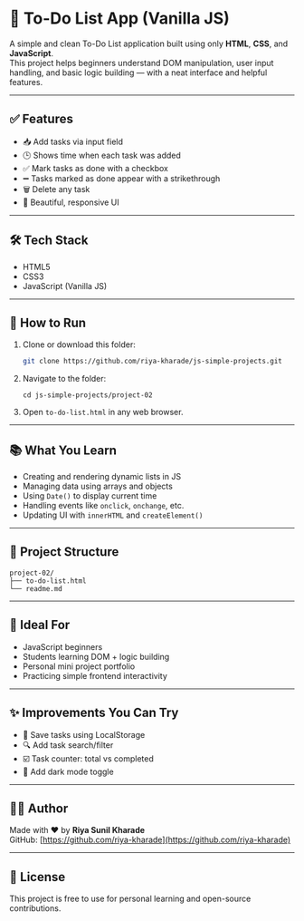 # 📝 To-Do List App (Vanilla JS)

A simple and clean To-Do List application built using only **HTML**, **CSS**, and **JavaScript**.  
This project helps beginners understand DOM manipulation, user input handling, and basic logic building — with a neat interface and helpful features.

---

## ✅ Features

- 📥 Add tasks via input field  
- 🕒 Shows time when each task was added  
- ✅ Mark tasks as done with a checkbox  
- ➖ Tasks marked as done appear with a strikethrough  
- 🗑️ Delete any task  
- 🎨 Beautiful, responsive UI  

---

## 🛠️ Tech Stack

- HTML5  
- CSS3  
- JavaScript (Vanilla JS)

---

## 🚀 How to Run

1. Clone or download this folder:
   ```bash
   git clone https://github.com/riya-kharade/js-simple-projects.git
   ```
2. Navigate to the folder:
   ```
   cd js-simple-projects/project-02
   ```
3. Open `to-do-list.html` in any web browser.

---

## 📚 What You Learn

- Creating and rendering dynamic lists in JS  
- Managing data using arrays and objects  
- Using `Date()` to display current time  
- Handling events like `onclick`, `onchange`, etc.  
- Updating UI with `innerHTML` and `createElement()`  

---

## 📂 Project Structure

```
project-02/
├── to-do-list.html
└── readme.md
```

---

## 👶 Ideal For

- JavaScript beginners  
- Students learning DOM + logic building  
- Personal mini project portfolio  
- Practicing simple frontend interactivity  

---

## ✨ Improvements You Can Try

- 💾 Save tasks using LocalStorage  
- 🔍 Add task search/filter  
- ☑️ Task counter: total vs completed  
- 🌙 Add dark mode toggle  

---

## 👩‍💻 Author

Made with ❤️ by **Riya Sunil Kharade**  
GitHub: [https://github.com/riya-kharade](https://github.com/riya-kharade)

---

## 📄 License

This project is free to use for personal learning and open-source contributions.
